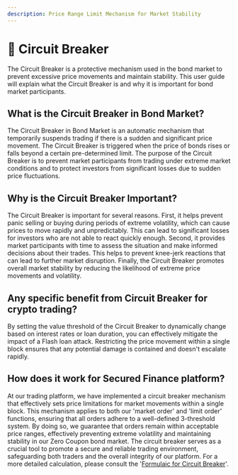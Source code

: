 ```yaml
---
description: Price Range Limit Mechanism for Market Stability
---
```


# 🚦 Circuit Breaker

The Circuit Breaker is a protective mechanism used in the bond market to prevent excessive price movements and maintain stability. This user guide will explain what the Circuit Breaker is and why it is important for bond market participants.

## What is the Circuit Breaker in Bond Market?&#x20;

The Circuit Breaker in Bond Market is an automatic mechanism that temporarily suspends trading if there is a sudden and significant price movement. The Circuit Breaker is triggered when the price of bonds rises or falls beyond a certain pre-determined limit. The purpose of the Circuit Breaker is to prevent market participants from trading under extreme market conditions and to protect investors from significant losses due to sudden price fluctuations.

## Why is the Circuit Breaker Important?&#x20;

The Circuit Breaker is important for several reasons. First, it helps prevent panic selling or buying during periods of extreme volatility, which can cause prices to move rapidly and unpredictably. This can lead to significant losses for investors who are not able to react quickly enough. Second, it provides market participants with time to assess the situation and make informed decisions about their trades. This helps to prevent knee-jerk reactions that can lead to further market disruption. Finally, the Circuit Breaker promotes overall market stability by reducing the likelihood of extreme price movements and volatility.

## Any specific benefit from Circuit Breaker for crypto trading?

By setting the value threshold of the Circuit Breaker to dynamically change based on interest rates or loan duration, you can effectively mitigate the impact of a Flash loan attack. Restricting the price movement within a single block ensures that any potential damage is contained and doesn't escalate rapidly.

## How does it work for Secured Finance platform?

At our trading platform, we have implemented a circuit breaker mechanism that effectively sets price limitations for market movements within a single block. This mechanism applies to both our 'market order' and 'limit order' functions, ensuring that all orders adhere to a well-defined 3-threshold system. By doing so, we guarantee that orders remain within acceptable price ranges, effectively preventing extreme volatility and maintaining stability in our Zero Coupon bond market. The circuit breaker serves as a crucial tool to promote a secure and reliable trading environment, safeguarding both traders and the overall integrity of our platform. For a more detailed calculation, please consult the '[Formulaic for Circuit Breaker](price-range-limits.md)'.



